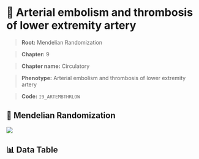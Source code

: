 # 🧪 Arterial embolism and thrombosis of lower extremity artery

> **Root:** Mendelian Randomization

> **Chapter:** 9  

> **Chapter name:** Circulatory

> **Phenotype:** Arterial embolism and thrombosis of lower extremity artery  

> **Code:** `I9_ARTEMBTHRLOW`

## 🧬 Mendelian Randomization  

<img src="/MR/Figures/Forward/I9_ARTEMBTHRLOW.png"/>

## 📊 Data Table

<CsvTableMRF src="/public/MR/Data/Forward/I9_ARTEMBTHRLOW.csv"/>
